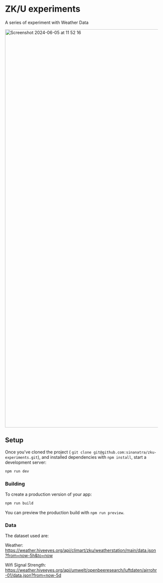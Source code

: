 # ZK/U experiments

A series of experiment with Weather Data


<img width="1308" alt="Screenshot 2024-06-05 at 11 52 16" src="https://github.com/sinanatra/zku-experiments/assets/20107875/9d79f5d9-6f16-455b-9dff-6f5cdbe65d69">


## Setup

Once you've cloned the project ( `git clone git@github.com:sinanatra/zku-experiments.git`), and installed dependencies with `npm install`, start a development server:

```bash
npm run dev
```

### Building

To create a production version of your app:

```bash
npm run build
```

You can preview the production build with `npm run preview`.


### Data

The dataset used are:

Weather: https://weather.hiveeyes.org/api/climart/zku/weatherstation/main/data.json?from=now-5h&to=now


Wifi Signal Strength: https://weather.hiveeyes.org/api/umwelt/openbeeresearch/luftdaten/airrohr-01/data.json?from=now-5d

